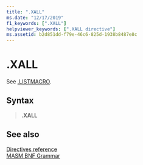 ```yaml
---
title: ".XALL"
ms.date: "12/17/2019"
f1_keywords: [".XALL"]
helpviewer_keywords: [".XALL directive"]
ms.assetid: b2d851dd-f79e-46c6-825d-1938b8487e8c
---
```

# .XALL

See [.LISTMACRO](../../assembler/masm/dot-listmacro.md).

## Syntax

> **.XALL**

## See also

[Directives reference](directives-reference.md)<br/>
[MASM BNF Grammar](masm-bnf-grammar.md)
